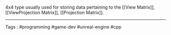 4x4 type usually used for storing data pertaining to the [[View Matrix]], [[ViewProjection Matrix]], [[Projection Matrix]]. 
___
Tags : #programming #game-dev #unreal-engine #cpp